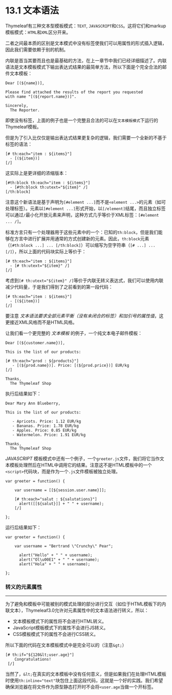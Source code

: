 # 13.1 文本语法
Thymeleaf有三种文本型模板模式：`TEXT`, `JAVASCRIPT`和`CSS`。这将它们和markup模板模式：`HTML`和`XML`区分开来。

二者之间最本质的区别是文本模式中没有标签使我们可以用属性的形式插入逻辑，因此我们需要依赖于别的机制。

内联是首当其要而且也是最基础的方法，在上一章节中我们已经详细描述了。内联语法是文本模板模式下输出表达式结果的最简单方法，所以下面是个完全合法的邮件文本模板：
```
Dear [(${name})],

Please find attached the results of the report you requested
with name "[(${report.name})]".

Sincerely,
  The Reporter.
```
即使没有标签，上面的例子也是一个完整且合法的可以在`文本模板模式`下运行的Thymeleaf模板。

但是为了引入比仅仅是输出表达式结果更复杂的逻辑，我们需要一个全新的不基于标签的语法：
```
[# th:each="item : ${items}"]
  - [(${item})]
[/]
```
这实际上是更详细的浓缩版本：
```
[#th:block th:each="item : ${items}"]
  - [#th:block th:utext="${item}" /]
[/th:block]
```
注意这个新语法是基于声明为`[#element ...]`而不是`<element ...>`的元素（如可处理标签）。元素以`[#element ...]`形式开始，以`[/element]`结尾，而且独立标签可以通过`/`最小化开放元素来声明，这种方式几乎等价于XML标签：`[#element ... /]`。

标准方言只有一个处理器用于这些元素中的一个：已知的`th:block`，但是我们能够在方言中进行扩展并用通常的方式创建新的元素。因此，`th:block`元素（`[#th:block ...] ... [/th:block]`）可以缩写为空字符串（`[# ...] ... [/]`），所以上面的代码块实际上等价于：
```
[# th:each="item : ${items}"]
  - [# th:utext="${item}" /]
[/]
```
考虑到`[# th:utext="${item}" /]`等价于内联无转义表达式，我们可以使用内联减少代码量，于是我们得到了之前看到的第一段代码：
```
[# th:each="item : ${items}"]
  - [(${item})]
[/]
```
要注意 *文本语法要求全部元素平衡（没有未闭合的标签）和加引号的属性值*，这更接近XML风格而不是HTML风格。

让我们看一个更完整的 *文本模板* 的例子，一个纯文本电子邮件模板：
```
Dear [(${customer.name})],

This is the list of our products:

[# th:each="prod : ${products}"]
   - [(${prod.name})]. Price: [(${prod.price})] EUR/kg
[/]

Thanks,
  The Thymeleaf Shop
```
执行后结果如下：
```
Dear Mary Ann Blueberry,

This is the list of our products:

   - Apricots. Price: 1.12 EUR/kg
   - Bananas. Price: 1.78 EUR/kg
   - Apples. Price: 0.85 EUR/kg
   - Watermelon. Price: 1.91 EUR/kg

Thanks,
  The Thymeleaf Shop
```
*JAVASCRIPT* 模板模式中还有一个例子，一个`greeter.js`文件，我们将它当作文本模板处理然后在HTML中调用它的结果。注意这不是HTML模板中的一个`<script>`代码块，而是作为一个`.js`文件模板被独立处理。
```
var greeter = function() {

    var username = [[${session.user.name}]];

    [# th:each="salut : ${salutations}"]    
      alert([[${salut}]] + " " + username);
    [/]

};
```
运行后结果如下：
```
var greeter = function() {

    var username = "Bertrand \"Crunchy\" Pear";

      alert("Hello" + " " + username);
      alert("Ol\u00E1" + " " + username);
      alert("Hola" + " " + username);

};
```

### 转义的元素属性 ###
---------------------------------------
为了避免和模板中可能被别的模式处理的部分进行交互（如位于HTML模板下的内联文本），Thymeleaf3.0允许对元素属性中的文本语法进行转义，所以：
* 文本模板模式下的属性将不会进行HTML转义。
* JavaScript模板模式下的属性不会进行JS转义。
* CSS模板模式下的属性不会进行CSS转义。

所以下面的代码在文本模板模式中是完全可以的（注意`&gt;`）
```
[# th:if="${120&lt;user.age}"]
    Congratulations!
 [/]
```
当然了，`&lt;`在真实的文本模板中没有任何意义，但是如果我们在处理HTML模板时使用`th:inline="text"`块包住上面这段代码，这就是一个好的实践。我们希望确保浏览器在将文件作为原型静态打开时不会将`<user.age`当做一个开标签。
